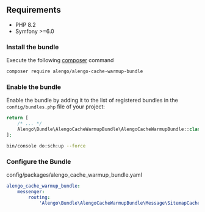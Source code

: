 ## Requirements

* PHP 8.2
* Symfony >=6.0

### Install the bundle

Execute the following [composer](https://getcomposer.org/) command

```bash
composer require alengo/alengo-cache-warmup-bundle
```


### Enable the bundle

Enable the bundle by adding it to the list of registered bundles in the `config/bundles.php` file of your project:

 ```php
 return [
     /* ... */
     Alengo\Bundle\AlengoCacheWarmupBundle\AlengoCacheWarmupBundle::class => ['all' => true],
 ];
 ```

```bash
bin/console do:sch:up --force
```

### Configure the Bundle

config/packages/alengo_cache_warmup_bundle.yaml

```yaml
alengo_cache_warmup_bundle:
    messenger:
        routing:
            'Alengo\Bundle\AlengoCacheWarmupBundle\Message\SitemapCacheWarmup': async
```